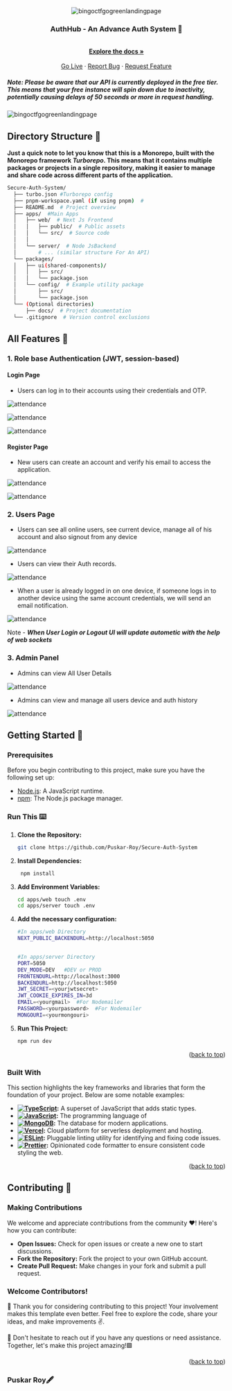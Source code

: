 <a name="readme-top"></a>


<br />
<div align="center">
  
  ![bingoctfgogreenlandingpage](./apps/web/public/authlogo.jpg)
  
<h3 align="center">AuthHub - An Advance Auth System 📝</h3>
  <p align="center">
    <br />
    <a href="https://github.com/Puskar-Roy/Secure-Auth-System"><strong>Explore the docs »</strong></a>
    <br />
    <br />
    <a href="https://myauthhub.vercel.app">Go Live</a>
    ·
    <a href="https://github.com/Puskar-Roy/Secure-Auth-System/issues">Report Bug</a>
    ·
    <a href="https://github.com/Puskar-Roy/Secure-Auth-System/issues">Request Feature</a>
  </p>
</div>

##### Note: *Please be aware that our API is currently deployed in the free tier. This means that your free instance will spin down due to inactivity, potentially causing delays of 50 seconds or more in request handling.*

  ![bingoctfgogreenlandingpage](./docs/assets/Screenshot%202024-05-06%20133903.png)

 ## Directory Structure 🌟 

 __Just a quick note to let you know that this is a Monorepo, built with the Monorepo framework *Turborepo*. This means that it contains multiple packages or projects in a single repository, making it easier to manage and share code across different parts of the application.__

```bash
Secure-Auth-System/
  ├── turbo.json #Turborepo config
  ├── pnpm-workspace.yaml (if using pnpm)  # 
  ├── README.md  # Project overview
  ├── apps/  #Main Apps
  │   ├── web/  # Next Js Frontend
  │   │   ├── public/  # Public assets
  │   │   └── src/  # Source code
  │   │       
  │   └── server/  # Node JsBackend 
  │       # ... (similar structure For An API)
  └── packages/  
  │   ├── ui(shared-components)/
  │   │   ├── src/  
  │   │   └── package.json  
  │   └── config/  # Example utility package
  │       ├── src/ 
  │       └── package.json  
  └── (Optional directories)
      ├── docs/  # Project documentation
  └── .gitignore  # Version control exclusions
```



 ## All Features 🌟 

 ### 1. Role base Authentication (JWT, session-based)
 
#### Login Page
 
- Users can log in to their accounts using their credentials and OTP.

 ![attendance](./docs/assets/Screenshot%202024-05-06%20121439.png)

  ![attendance](./docs/assets/Screenshot%202024-05-06%20125211.png)

 ![attendance](./docs/assets/Screenshot%202024-05-06%20124833.png)





 #### Register Page 

  - New users can create an account and verify his email to access the application.

 ![attendance](./docs//assets/Screenshot%202024-05-06%20121510.png)

 ![attendance](./docs//assets/Screenshot%202024-05-06%20125318.png)



### 2. Users Page

 - Users can see all online users, see current device, manage all of his account and also signout from any device


![attendance](./docs//assets/Screenshot%202024-05-06%20124856.png)

- Users can view their Auth records.

![attendance](./docs//assets/Screenshot%202024-05-06%20124928.png)

- When a user is already logged in on one device, if someone logs in to another device using the same account credentials, we will send an email notification.

![attendance](./docs//assets/Screenshot%202024-05-06%20125247.png)

Note -  *__When User Login or Logout UI will update autometic with the help of web sockets__*



  ### 3. Admin Panel

  
  - Admins can view All User Details

  ![attendance](./docs/assets/Screenshot%202024-05-06%20132822.png)

  
  - Admins can view and manage all users device and auth history
    
  ![attendance](./docs//assets/Screenshot%202024-05-06%20133106.png)
  

  

## Getting Started 🚀


### Prerequisites
Before you begin contributing to this project, make sure you have the following set up:

- [Node.js](https://nodejs.org/): A JavaScript runtime.
- [npm](https://www.npmjs.com/): The Node.js package manager.

### Run This ⌨️

1. **Clone the Repository:**
   ```bash
   git clone https://github.com/Puskar-Roy/Secure-Auth-System
   ```
2. **Install Dependencies:**
   ```bash
    npm install
   ```
3. **Add Environment Variables:**
   ```bash
   cd apps/web touch .env
   cd apps/server touch .env
   ```
4. **Add the necessary configuration:**
   
   ```bash
   #In apps/web Directory 
   NEXT_PUBLIC_BACKENDURL=http://localhost:5050


   #In apps/server Directory 
   PORT=5050
   DEV_MODE=DEV   #DEV or PROD
   FRONTENDURL=http://localhost:3000
   BACKENDURL=http://localhost:5050
   JWT_SECRET=<yourjwtsecret>
   JWT_COOKIE_EXPIRES_IN=3d
   EMAIL=<yourgmail>  #For Nodemailer
   PASSWORD=<yourpassword>  #For Nodemailer
   MONGOURI=<yourmongouri>
   ```
5. **Run This Project:**
   ```bash
   npm run dev
   ```

   <p align="right">(<a href="#readme-top">back to top</a>)</p>






### Built With

This section highlights the key frameworks and libraries that form the foundation of your project. Below are some notable examples:


- **[![TypeScript](https://shields.io/badge/TypeScript-3178C6?logo=TypeScript&logoColor=FFF&style=flat-square)](https://www.typescriptlang.org/):** A superset of JavaScript that adds static types.
- **[![JavaScript](https://img.shields.io/badge/JavaScript-323330?style=for-the-badge&logo=javascript&logoColor=F7DF1E)](https://developer.mozilla.org/en-US/docs/Web/JavaScript):** The programming language of 
- **[![MongoDB](https://img.shields.io/badge/MongoDB-4EA94B?style=for-the-badge&logo=mongodb&logoColor=white)](https://www.mongodb.com/):** The database for modern applications.
- **[![Vercel](https://img.shields.io/badge/Vercel-000000?style=for-the-badge&logo=vercel&logoColor=white)](https://vercel.com/):** Cloud platform for serverless deployment and hosting.
- **[![ESLint](https://img.shields.io/badge/ESLint-4B32C3?style=for-the-badge&logo=eslint&logoColor=white)](https://eslint.org/):** Pluggable linting utility for identifying and fixing code issues.
- **[![Prettier](https://img.shields.io/badge/Prettier-F7B93E?style=for-the-badge&logo=prettier&logoColor=white)](https://prettier.io/):** Opinionated code formatter to ensure consistent code styling the web.



<p align="right">(<a href="#readme-top">back to top</a>)</p>


   
## Contributing 🌟   
### Making Contributions

We welcome and appreciate contributions from the community ❤️! Here's how you can contribute:

- **Open Issues:** Check for open issues or create a new one to start discussions.
- **Fork the Repository:** Fork the project to your own GitHub account.
- **Create Pull Request:** Make changes in your fork and submit a pull request.

### Welcome Contributors!

🚀 Thank you for considering contributing to this project! Your involvement makes this template even better. Feel free to explore the code, share your ideas, and make improvements ✌️.

🌟 Don't hesitate to reach out if you have any questions or need assistance. Together, let's make this project amazing!🟩

<p align="right">(<a href="#readme-top">back to top</a>)</p>


### Puskar Roy🖋️






